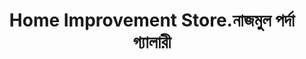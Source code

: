 ---
title: "Home Improvement Store.নাজমুল পর্দা গ্যালারী"
url: /chauddagram/home-improvement-store-naajmul-prdaa-gyaalaarii/
shop: clothes
---